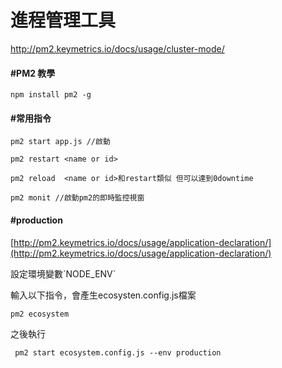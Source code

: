 # 進程管理工具

http://pm2.keymetrics.io/docs/usage/cluster-mode/

#### \#PM2 教學

```
npm install pm2 -g
```

#### \#常用指令

```
pm2 start app.js //啟動

pm2 restart <name or id>

pm2 reload  <name or id>和restart類似 但可以達到0downtime

pm2 monit //啟動pm2的即時監控視窗
```

#### 

#### \#production

[http://pm2.keymetrics.io/docs/usage/application-declaration/](http://pm2.keymetrics.io/docs/usage/application-declaration/)

設定環境變數\`NODE\_ENV\`

輸入以下指令，會產生ecosysten.config.js檔案

```
pm2 ecosystem
```

之後執行

```
 pm2 start ecosystem.config.js --env production
```



